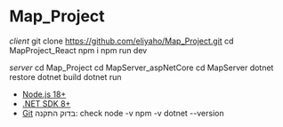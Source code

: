 ﻿# Map_Project
*client*
git clone https://github.com/eliyaho/Map_Project.git
cd MapProject_React
npm i
npm run dev


*server*
cd Map_Project
cd MapServer_aspNetCore
cd MapServer
dotnet restore 
dotnet build
dotnet run



- [Node.js 18+](https://nodejs.org/)
- [.NET SDK 8+](https://dotnet.microsoft.com/download)
- [Git](https://git-scm.com/)
בדוק התקנה:
check
node -v
npm -v
dotnet --version
